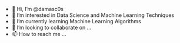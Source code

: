 - 👋 Hi, I’m @damasc0s
- 👀 I’m interested in Data Science and Machine Learning Techniques
- 🌱 I’m currently learning Machine Learning Algorithms
- 💞️ I’m looking to collaborate on ...
- 📫 How to reach me ...

<!---
damasc0s/damasc0s is a ✨ special ✨ repository because its `README.md` (this file) appears on your GitHub profile.
You can click the Preview link to take a look at your changes.
--->
